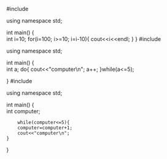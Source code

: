 #include  <iostream>

using namespace std;

int main() 
{	
 	int i=10;
 	for(i=100; i>=10; i=i-10){
 		cout<<i<<endl;
	 }
}
#include  <iostream>

using namespace std;

int main() 
{	
	int a;
	do{
		cout<<"computer\n";
		a++;
	}while(a<=5);

}
#include  <iostream>

using namespace std;

int main() 
{	
	int computer;
	
		while(computer<=5){
		computer=computer+1;
		cout<<"computer\n";
	}
}
	
